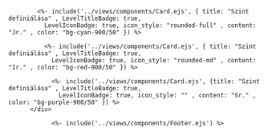   <div class="flex justify-around space-x-8">

            <%- include('../views/components/Card.ejs', { title: "Szint definiálása" , LevelTitleBadge: true,
              LevelIconBadge: true, icon_style: "rounded-full" , content: "Jr." , color: "bg-cyan-900/50" }) %>

              <%- include('../views/components/Card.ejs', { title: "Szint definiálása" , LevelTitleBadge: true,
                LevelIconBadge: true, icon_style: "rounded-md" , content: "Ir." , color: "bg-red-900/50" }) %>

                <%- include('../views/components/Card.ejs', {title: "Szint definiálása" , LevelTitleBadge: true,
                  LevelIconBadge: true, icon_style: "" , content: "Sr." , color: "bg-purple-900/50" }) %>
          </div>

                <%- include('../views/components/Footer.ejs') %>
